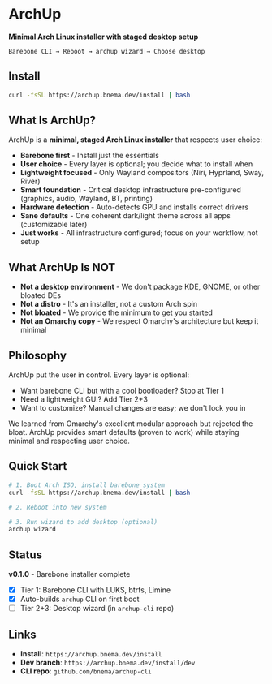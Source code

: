 # ArchUp

**Minimal Arch Linux installer with staged desktop setup**

```
Barebone CLI → Reboot → archup wizard → Choose desktop
```

## Install

```bash
curl -fsSL https://archup.bnema.dev/install | bash
```

## What Is ArchUp?

ArchUp is a **minimal, staged Arch Linux installer** that respects user choice:

- **Barebone first** - Install just the essentials
- **User choice** - Every layer is optional; you decide what to install when
- **Lightweight focused** - Only Wayland compositors (Niri, Hyprland, Sway, River)
- **Smart foundation** - Critical desktop infrastructure pre-configured (graphics, audio, Wayland, BT, printing)
- **Hardware detection** - Auto-detects GPU and installs correct drivers
- **Sane defaults** - One coherent dark/light theme across all apps (customizable later)
- **Just works** - All infrastructure configured; focus on your workflow, not setup

## What ArchUp Is NOT

- **Not a desktop environment** - We don't package KDE, GNOME, or other bloated DEs
- **Not a distro** - It's an installer, not a custom Arch spin
- **Not bloated** - We provide the minimum to get you started
- **Not an Omarchy copy** - We respect Omarchy's architecture but keep it minimal

## Philosophy

ArchUp put the user in control. Every layer is optional:
- Want barebone CLI but with a cool bootloader? Stop at Tier 1
- Need a lightweight GUI? Add Tier 2+3
- Want to customize? Manual changes are easy; we don't lock you in

We learned from Omarchy's excellent modular approach but rejected the bloat. ArchUp provides smart defaults (proven to work) while staying minimal and respecting user choice.

## Quick Start

```bash
# 1. Boot Arch ISO, install barebone system
curl -fsSL https://archup.bnema.dev/install | bash

# 2. Reboot into new system

# 3. Run wizard to add desktop (optional)
archup wizard
```

## Status

**v0.1.0** - Barebone installer complete
- [x] Tier 1: Barebone CLI with LUKS, btrfs, Limine
- [x] Auto-builds `archup` CLI on first boot
- [ ] Tier 2+3: Desktop wizard (in `archup-cli` repo)

## Links

- **Install**: `https://archup.bnema.dev/install`
- **Dev branch**: `https://archup.bnema.dev/install/dev`
- **CLI repo**: `github.com/bnema/archup-cli`
